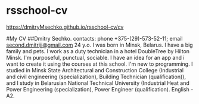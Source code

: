 # rsschool-cv
https://dmitryMsechko.github.io/rsschool-cv/cv

#My CV
##Dmitry Sechko.
contacts: phone +375-(29)-573-52-11; email second.dmitrijj@gmail.com
24 y.o. I was born in Minsk, Belarus. I have a big family and pets.
I work as a duty technician in a hotel DoubleTree by Hilton Minsk. 
I'm purposeful, punctual, sociable. I have an idea for an app and i want to create it using the courses at this school.
I'm new to programming.
I studied in Minsk State Architectural and Construction College (Industrial and civil engineering (specialization), Building Technician (qualification)), and I study in Belarusian National Technical University (Industrial Heat and Power Engineering (specialization), Power Engineer (qualification).
English - A2.
